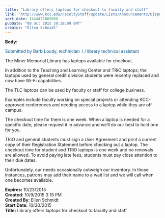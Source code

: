 ```yaml
---
title: "Library offers laptops for checkout to faculty and staff"
link: "http://www.kcc.edu/FacultyStaff/update/Lists/Announcements/DispForm.aspx?ID=2047"
sort_date: 1444421889000
pubDate: "09 Oct 2015 20:18:09 GMT"
creator: "Ellen Schmidt"
---
```


<div><b>Body:</b> <div class="ExternalClass2E83ADBAC37043A89A6FEAC648808A59"><p style="color:#00558d">​<span>Submitted by Barb Loudy, technician  I / library technical assistant</span></p>
<p>The Miner Memorial Library has laptops available for checkout. </p>
<p>In addition to the Teaching and Learning Center and TRiO laptops; the laptops used by general credit division students were recently replaced and now have Wi-Fi capabilities.</p>
<p>The TLC laptops can be used by faculty or staff for college business.</p>
<p>Examples include faculty working on special projects or attending KCC-approved conferences and needing access to a laptop while they are off campus.  </p>
<p>The checkout time for them is one week. When a laptop is needed for a specific date, please request it in advance and we’ll do our best to hold one for you.</p>
<p>TRiO and general students must sign a User Agreement and print a current copy of their Registration Statement before checking out a laptop. The checkout time for student and TRiO laptops is one week and no renewals are allowed. To avoid paying late fees, students must pay close attention to their due dates.</p>
<p>Unfortunately, our needs occasionally outweigh our inventory. In those instances, patrons may add their name to a wait list and we will call when one becomes available.<br /></p></div></div>
<div><b>Expires:</b> 10/23/2015</div>
<div><b>Created:</b> 10/9/2015 3:18 PM</div>
<div><b>Created By:</b> Ellen Schmidt</div>
<div><b>Start Date:</b> 10/30/2015</div>
<div><b>Title:</b> Library offers laptops for checkout to faculty and staff</div>
